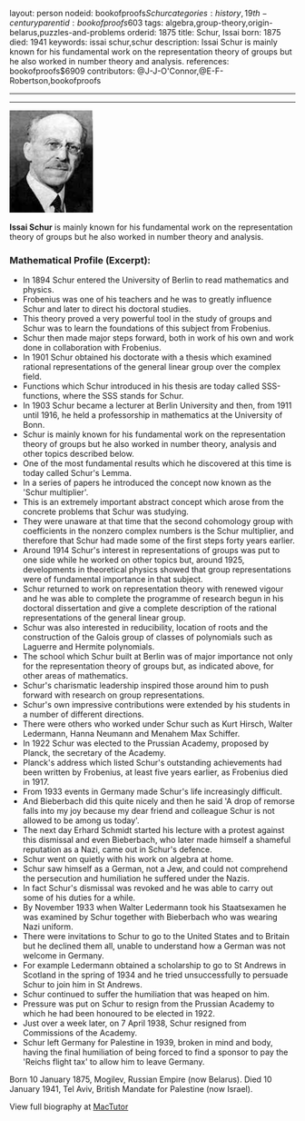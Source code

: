 layout: person
nodeid: bookofproofs$Schur
categories: history,19th-century
parentid: bookofproofs$603
tags: algebra,group-theory,origin-belarus,puzzles-and-problems
orderid: 1875
title: Schur, Issai
born: 1875
died: 1941
keywords: issai schur,schur
description: Issai Schur is mainly known for his fundamental work on the representation theory of groups but he also worked in number theory and analysis.
references: bookofproofs$6909
contributors: @J-J-O'Connor,@E-F-Robertson,bookofproofs

---



---

![Schur.jpg](https://github.com/bookofproofs/bookofproofs.github.io/blob/main/_sources/_assets/images/portraits/Schur.jpg?raw=true)

**Issai Schur** is mainly known for his fundamental work on the representation theory of groups but he also worked in number theory and analysis.

### Mathematical Profile (Excerpt):
* In 1894 Schur entered the University of Berlin to read mathematics and physics.
* Frobenius was one of his teachers and he was to greatly influence Schur and later to direct his doctoral studies.
* This theory proved a very powerful tool in the study of groups and Schur was to learn the foundations of this subject from Frobenius.
* Schur then made major steps forward, both in work of his own and work done in collaboration with Frobenius.
* In 1901 Schur obtained his doctorate with a thesis which examined rational representations of the general linear group over the complex field.
* Functions which Schur introduced in his thesis are today called SSS-functions, where the SSS stands for Schur.
* In 1903 Schur became a lecturer at Berlin University and then, from 1911 until 1916, he held a professorship in mathematics at the University of Bonn.
* Schur is mainly known for his fundamental work on the representation theory of groups but he also worked in number theory, analysis and other topics described below.
* One of the most fundamental results which he discovered at this time is today called Schur's Lemma.
* In a series of papers he introduced the concept now known as the 'Schur multiplier'.
* This is an extremely important abstract concept which arose from the concrete problems that Schur was studying.
* They were unaware at that time that the second cohomology group with coefficients in the nonzero complex numbers is the Schur multiplier, and therefore that Schur had made some of the first steps forty years earlier.
* Around 1914 Schur's interest in representations of groups was put to one side while he worked on other topics but, around 1925, developments in theoretical physics showed that group representations were of fundamental importance in that subject.
* Schur returned to work on representation theory with renewed vigour and he was able to complete the programme of research begun in his doctoral dissertation and give a complete description of the rational representations of the general linear group.
* Schur was also interested in reducibility, location of roots and the construction of the Galois group of classes of polynomials such as Laguerre and Hermite polynomials.
* The school which Schur built at Berlin was of major importance not only for the representation theory of groups but, as indicated above, for other areas of mathematics.
* Schur's charismatic leadership inspired those around him to push forward with research on group representations.
* Schur's own impressive contributions were extended by his students in a number of different directions.
* There were others who worked under Schur such as Kurt Hirsch, Walter Ledermann, Hanna Neumann and Menahem Max Schiffer.
* In 1922 Schur was elected to the Prussian Academy, proposed by Planck, the secretary of the Academy.
* Planck's address which listed Schur's outstanding achievements had been written by Frobenius, at least five years earlier, as Frobenius died in 1917.
* From 1933 events in Germany made Schur's life increasingly difficult.
* And Bieberbach did this quite nicely and then he said 'A drop of remorse falls into my joy because my dear friend and colleague Schur is not allowed to be among us today'.
* The next day Erhard Schmidt started his lecture with a protest against this dismissal and even Bieberbach, who later made himself a shameful reputation as a Nazi, came out in Schur's defence.
* Schur went on quietly with his work on algebra at home.
* Schur saw himself as a German, not a Jew, and could not comprehend the persecution and humiliation he suffered under the Nazis.
* In fact Schur's dismissal was revoked and he was able to carry out some of his duties for a while.
* By November 1933 when Walter Ledermann took his Staatsexamen  he was examined by Schur together with Bieberbach who was wearing Nazi uniform.
* There were invitations to Schur to go to the United States and to Britain but he declined them all, unable to understand how a German was not welcome in Germany.
* For example Ledermann obtained a scholarship to go to St Andrews in Scotland in the spring of 1934 and he tried unsuccessfully to persuade Schur to join him in St Andrews.
* Schur continued to suffer the humiliation that was heaped on him.
* Pressure was put on Schur to resign from the Prussian Academy to which he had been honoured to be elected in 1922.
* Just over a week later, on 7 April 1938, Schur resigned from Commissions of the Academy.
* Schur left Germany for Palestine in 1939, broken in mind and body, having the final humiliation of being forced to find a sponsor to pay the 'Reichs flight tax' to allow him to leave Germany.

Born 10 January 1875, Mogilev, Russian Empire (now Belarus). Died 10 January 1941, Tel Aviv, British Mandate for Palestine (now Israel).

View full biography at [MacTutor](https://mathshistory.st-andrews.ac.uk/Biographies/Schur/)
